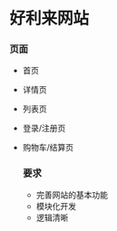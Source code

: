 # 好利来网站

### 页面

- 首页

- 详情页

- 列表页

- 登录/注册页

- 购物车/结算页

  

  ### 要求

  - 完善网站的基本功能
  - 模块化开发
  - 逻辑清晰